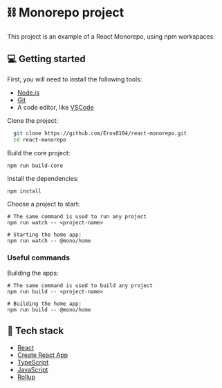 # :chains: Monorepo project

This project is an example of a React Monorepo, using npm workspaces.

## :computer: Getting started

First, you will need to install the following tools:

- [Node.js]("https://nodejs.org/en/")
- [Git]("https://git-scm.com/")
- A code editor, like [VSCode]("https://code.visualstudio.com/")

Clone the project:

```bash
  git clone https://github.com/Eros0104/react-monorepo.git
  cd react-monorepo
```

Build the core project:

```
npm run build-core
```

Install the dependencies:

```
npm install
```

Choose a project to start:

```
# The same command is used to run any project
npm run watch -- <project-name>

# Starting the home app:
npm run watch -- @mono/home
```

### Useful commands

Building the apps:

```
# The same command is used to build any project
npm run build -- <project-name>

# Building the home app:
npm run build -- @mono/home
```

## :test_tube: Tech stack

- [React]("https://reactjs.org/")
- [Create React App]("https://create-react-app.dev/")
- [TypeScript]("https://www.typescriptlang.org/")
- [JavaScript]("https://www.javascript.com/")
- [Rollup]("https://rollupjs.org/")
